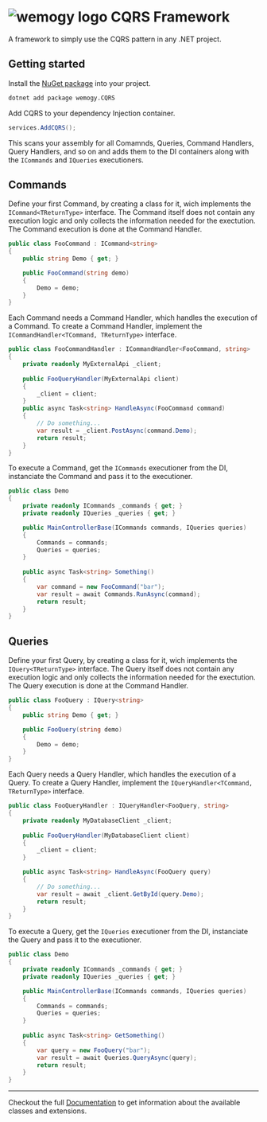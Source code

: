 # ![wemogy logo](https://wemogyimages.blob.core.windows.net/logos/wemogy-github-tiny.png) CQRS Framework

A framework to simply use the CQRS pattern in any .NET project.

## Getting started

Install the [NuGet package](https://www.nuget.org/packages/Wemogy.CQRS) into your project.

```bash
dotnet add package wemogy.CQRS
```

Add CQRS to your dependency Injection container.

```csharp
services.AddCQRS();
```

This scans your assembly for all Comamnds, Queries, Command Handlers, Query Handlers, and so on and adds them to the DI containers along with the `ICommands` and `IQueries` executioners.

## Commands

Define your first Command, by creating a class for it, wich implements the `ICommand<TReturnType>` interface. The Command itself does not contain any execution logic and only collects the information needed for the exectution. The Command execution is done at the Command Handler.

```csharp
public class FooCommand : ICommand<string>
{
    public string Demo { get; }

    public FooCommand(string demo)
    {
        Demo = demo;
    }
}
```

Each Command needs a Command Handler, which handles the execution of a Command. To create a Command Handler, implement the `ICommandHandler<TCommand, TReturnType>` interface.

```csharp
public class FooCommandHandler : ICommandHandler<FooCommand, string>
{
    private readonly MyExternalApi _client;
    
    public FooQueryHandler(MyExternalApi client)
    {
        _client = client;
    }
    public async Task<string> HandleAsync(FooCommand command)
    {
        // Do something...
        var result = _client.PostAsync(command.Demo);
        return result;
    }
}
```

To execute a Command, get the `ICommands` executioner from the DI, instanciate the Command and pass it to the executioner.

```csharp
public class Demo
{
    private readonly ICommands _commands { get; }
    private readonly IQueries _queries { get; }

    public MainControllerBase(ICommands commands, IQueries queries)
    {
        Commands = commands;
        Queries = queries;
    }
    
    public async Task<string> Something()
    {
        var command = new FooCommand("bar");
        var result = await Commands.RunAsync(command);
        return result;
    }
}
```

## Queries

Define your first Query, by creating a class for it, wich implements the `IQuery<TReturnType>` interface. The Query itself does not contain any execution logic and only collects the information needed for the exectution. The Query execution is done at the Command Handler.

```csharp
public class FooQuery : IQuery<string>
{
    public string Demo { get; }

    public FooQuery(string demo)
    {
        Demo = demo;
    }
}
```

Each Query needs a Query Handler, which handles the execution of a Query. To create a Query Handler, implement the `IQueryHandler<TCommand, TReturnType>` interface.

```csharp
public class FooQueryHandler : IQueryHandler<FooQuery, string>
{
    private readonly MyDatabaseClient _client;
    
    public FooQueryHandler(MyDatabaseClient client)
    {
        _client = client;
    }

    public async Task<string> HandleAsync(FooQuery query)
    {
        // Do something...
        var result = await _client.GetById(query.Demo);
        return result;
    }
}
```

To execute a Query, get the `IQueries` executioner from the DI, instanciate the Query and pass it to the executioner.

```csharp
public class Demo
{
    private readonly ICommands _commands { get; }
    private readonly IQueries _queries { get; }

    public MainControllerBase(ICommands commands, IQueries queries)
    {
        Commands = commands;
        Queries = queries;
    }
    
    public async Task<string> GetSomething()
    {
        var query = new FooQuery("bar");
        var result = await Queries.QueryAsync(query);
        return result;
    }
}
```

---

Checkout the full [Documentation](https://libs-cqrs.docs.wemogy.com/) to get information about the available classes and extensions.
